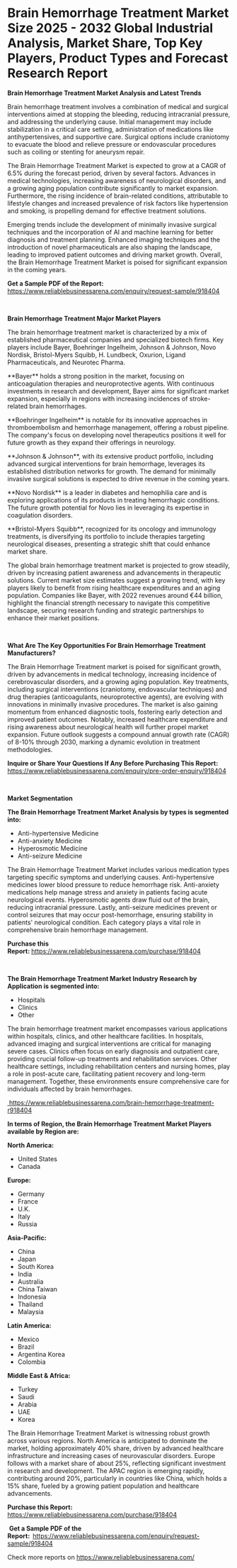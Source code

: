 <p><h1>Brain Hemorrhage Treatment Market Size 2025 - 2032 Global Industrial Analysis, Market Share, Top Key Players, Product Types and Forecast Research Report</h1></p><p><strong>Brain Hemorrhage Treatment Market Analysis and Latest Trends</strong></p>
<p><p>Brain hemorrhage treatment involves a combination of medical and surgical interventions aimed at stopping the bleeding, reducing intracranial pressure, and addressing the underlying cause. Initial management may include stabilization in a critical care setting, administration of medications like antihypertensives, and supportive care. Surgical options include craniotomy to evacuate the blood and relieve pressure or endovascular procedures such as coiling or stenting for aneurysm repair.</p><p>The Brain Hemorrhage Treatment Market is expected to grow at a CAGR of 6.5% during the forecast period, driven by several factors. Advances in medical technologies, increasing awareness of neurological disorders, and a growing aging population contribute significantly to market expansion. Furthermore, the rising incidence of brain-related conditions, attributable to lifestyle changes and increased prevalence of risk factors like hypertension and smoking, is propelling demand for effective treatment solutions. </p><p>Emerging trends include the development of minimally invasive surgical techniques and the incorporation of AI and machine learning for better diagnosis and treatment planning. Enhanced imaging techniques and the introduction of novel pharmaceuticals are also shaping the landscape, leading to improved patient outcomes and driving market growth. Overall, the Brain Hemorrhage Treatment Market is poised for significant expansion in the coming years.</p></p>
<p><strong>Get a Sample PDF of the Report:&nbsp;</strong> <a href="https://www.reliablebusinessarena.com/enquiry/request-sample/918404?utm_campaign=2517&utm_medium=2&utm_source=Github&utm_content=ia&utm_term=06032025&utm_id=brain-hemorrhage-treatment">https://www.reliablebusinessarena.com/enquiry/request-sample/918404</a></p>
<p>&nbsp;</p>
<p><strong>Brain Hemorrhage Treatment Major Market Players</strong></p>
<p><p>The brain hemorrhage treatment market is characterized by a mix of established pharmaceutical companies and specialized biotech firms. Key players include Bayer, Boehringer Ingelheim, Johnson & Johnson, Novo Nordisk, Bristol-Myers Squibb, H. Lundbeck, Oxurion, Ligand Pharmaceuticals, and Neurotec Pharma.</p><p>**Bayer** holds a strong position in the market, focusing on anticoagulation therapies and neuroprotective agents. With continuous investments in research and development, Bayer aims for significant market expansion, especially in regions with increasing incidences of stroke-related brain hemorrhages.</p><p>**Boehringer Ingelheim** is notable for its innovative approaches in thromboembolism and hemorrhage management, offering a robust pipeline. The company's focus on developing novel therapeutics positions it well for future growth as they expand their offerings in neurology.</p><p>**Johnson & Johnson**, with its extensive product portfolio, including advanced surgical interventions for brain hemorrhage, leverages its established distribution networks for growth. The demand for minimally invasive surgical solutions is expected to drive revenue in the coming years.</p><p>**Novo Nordisk** is a leader in diabetes and hemophilia care and is exploring applications of its products in treating hemorrhagic conditions. The future growth potential for Novo lies in leveraging its expertise in coagulation disorders.</p><p>**Bristol-Myers Squibb**, recognized for its oncology and immunology treatments, is diversifying its portfolio to include therapies targeting neurological diseases, presenting a strategic shift that could enhance market share.</p><p>The global brain hemorrhage treatment market is projected to grow steadily, driven by increasing patient awareness and advancements in therapeutic solutions. Current market size estimates suggest a growing trend, with key players likely to benefit from rising healthcare expenditures and an aging population. Companies like Bayer, with 2022 revenues around €44 billion, highlight the financial strength necessary to navigate this competitive landscape, securing research funding and strategic partnerships to enhance their market positions.</p></p>
<p>&nbsp;</p>
<p><strong>What Are The Key Opportunities For Brain Hemorrhage Treatment Manufacturers?</strong></p>
<p><p>The Brain Hemorrhage Treatment market is poised for significant growth, driven by advancements in medical technology, increasing incidence of cerebrovascular disorders, and a growing aging population. Key treatments, including surgical interventions (craniotomy, endovascular techniques) and drug therapies (anticoagulants, neuroprotective agents), are evolving with innovations in minimally invasive procedures. The market is also gaining momentum from enhanced diagnostic tools, fostering early detection and improved patient outcomes. Notably, increased healthcare expenditure and rising awareness about neurological health will further propel market expansion. Future outlook suggests a compound annual growth rate (CAGR) of 8-10% through 2030, marking a dynamic evolution in treatment methodologies.</p></p>
<p><strong>Inquire or Share Your Questions If Any Before Purchasing This Report:</strong> <a href="https://www.reliablebusinessarena.com/enquiry/pre-order-enquiry/918404?utm_campaign=2517&utm_medium=2&utm_source=Github&utm_content=ia&utm_term=06032025&utm_id=brain-hemorrhage-treatment">https://www.reliablebusinessarena.com/enquiry/pre-order-enquiry/918404</a></p>
<p>&nbsp;</p>
<p><strong>Market Segmentation</strong></p>
<p><strong>The Brain Hemorrhage Treatment Market Analysis by types is segmented into:</strong></p>
<p><ul><li>Anti-hypertensive Medicine</li><li>Anti-anxiety Medicine</li><li>Hyperosmotic Medicine</li><li>Anti-seizure Medicine</li></ul></p>
<p><p>The Brain Hemorrhage Treatment Market includes various medication types targeting specific symptoms and underlying causes. Anti-hypertensive medicines lower blood pressure to reduce hemorrhage risk. Anti-anxiety medications help manage stress and anxiety in patients facing acute neurological events. Hyperosmotic agents draw fluid out of the brain, reducing intracranial pressure. Lastly, anti-seizure medicines prevent or control seizures that may occur post-hemorrhage, ensuring stability in patients' neurological condition. Each category plays a vital role in comprehensive brain hemorrhage management.</p></p>
<p><strong>Purchase this Report:&nbsp;</strong><a href="https://www.reliablebusinessarena.com/purchase/918404?utm_campaign=2517&utm_medium=2&utm_source=Github&utm_content=ia&utm_term=06032025&utm_id=brain-hemorrhage-treatment">https://www.reliablebusinessarena.com/purchase/918404</a></p>
<p>&nbsp;</p>
<p><strong>The Brain Hemorrhage Treatment Market Industry Research by Application is segmented into:</strong></p>
<p><ul><li>Hospitals</li><li>Clinics</li><li>Other</li></ul></p>
<p><p>The brain hemorrhage treatment market encompasses various applications within hospitals, clinics, and other healthcare facilities. In hospitals, advanced imaging and surgical interventions are critical for managing severe cases. Clinics often focus on early diagnosis and outpatient care, providing crucial follow-up treatments and rehabilitation services. Other healthcare settings, including rehabilitation centers and nursing homes, play a role in post-acute care, facilitating patient recovery and long-term management. Together, these environments ensure comprehensive care for individuals affected by brain hemorrhages.</p></p>
<p><a href="https://www.reliablebusinessarena.com/brain-hemorrhage-treatment-r918404?utm_campaign=2517&utm_medium=2&utm_source=Github&utm_content=ia&utm_term=06032025&utm_id=brain-hemorrhage-treatment">&nbsp;https://www.reliablebusinessarena.com/brain-hemorrhage-treatment-r918404</a></p>
<p><strong>In terms of Region, the Brain Hemorrhage Treatment Market Players available by Region are:</strong></p>
<p>
    <p> <strong> North America: </strong>
        <ul>
            <li>United States</li>
            <li>Canada</li>
        </ul>
        </p> 
    <p> <strong> Europe: </strong>
        <ul>
            <li>Germany</li>
            <li>France</li>
            <li>U.K.</li>
            <li>Italy</li>
            <li>Russia</li>
        </ul>
        </p> 
    <p> <strong> Asia-Pacific: </strong>
        <ul>
            <li>China</li>
            <li>Japan</li>
            <li>South Korea</li>
            <li>India</li>
            <li>Australia</li>
            <li>China Taiwan</li>
            <li>Indonesia</li>
            <li>Thailand</li>
            <li>Malaysia</li>
        </ul>
        </p> 
    <p> <strong> Latin America: </strong>
        <ul>
            <li>Mexico</li>
            <li>Brazil</li>
            <li>Argentina Korea</li>
            <li>Colombia</li>
        </ul>
        </p> 
    <p> <strong> Middle East & Africa: </strong>
        <ul>
            <li>Turkey</li>
            <li>Saudi</li>
            <li>Arabia</li>
            <li>UAE</li>
            <li>Korea</li>
        </ul>
    </p>
    </p>
<p><p>The Brain Hemorrhage Treatment Market is witnessing robust growth across various regions. North America is anticipated to dominate the market, holding approximately 40% share, driven by advanced healthcare infrastructure and increasing cases of neurovascular disorders. Europe follows with a market share of about 25%, reflecting significant investment in research and development. The APAC region is emerging rapidly, contributing around 20%, particularly in countries like China, which holds a 15% share, fueled by a growing patient population and healthcare advancements.</p></p>
<p><strong>Purchase this Report: </strong><a href="https://www.reliablebusinessarena.com/purchase/918404?utm_campaign=2517&utm_medium=2&utm_source=Github&utm_content=ia&utm_term=06032025&utm_id=brain-hemorrhage-treatment">https://www.reliablebusinessarena.com/purchase/918404</a></p>
<p>&nbsp;<strong>Get a Sample PDF of the Report:&nbsp;&nbsp;</strong><a href="https://www.reliablebusinessarena.com/enquiry/request-sample/918404?utm_campaign=2517&utm_medium=2&utm_source=Github&utm_content=ia&utm_term=06032025&utm_id=brain-hemorrhage-treatment">https://www.reliablebusinessarena.com/enquiry/request-sample/918404</a></p>
<p><strong></strong></p>
<p>Check more reports on <a href="https://www.reliablebusinessarena.com/?utm_campaign=2517&utm_medium=2&utm_source=Github&utm_content=ia&utm_term=06032025&utm_id=brain-hemorrhage-treatment">https://www.reliablebusinessarena.com/</a></p>